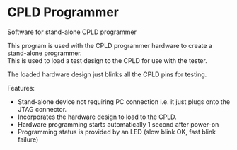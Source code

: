 # CPLD Programmer
Software for stand-alone CPLD programmer

This program is used with the CPLD programmer hardware to create a 
stand-alone programmer.  
This is used to load a test design to the CPLD for use with the tester.   

The loaded hardware design just blinks all the CPLD pins for testing.

Features: 
* Stand-alone device not requiring PC connection i.e. it just plugs onto the JTAG connector.
* Incorporates the hardware design to load to the CPLD.
* Hardware programming starts automatically 1 second after power-on
* Programming status is provided by an LED (slow blink OK, fast blink failure)
